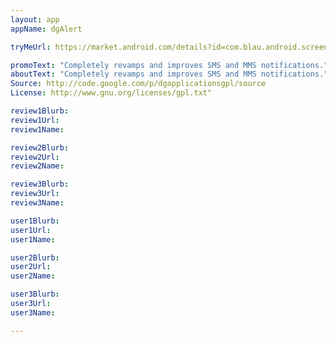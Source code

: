 ```yaml
---
layout: app
appName: dgAlert

tryMeUrl: https://market.android.com/details?id=com.blau.android.screenon

promoText: "Completely revamps and improves SMS and MMS notifications."
aboutText: "Completely revamps and improves SMS and MMS notifications."
Source: http://code.google.com/p/dgapplicationsgpl/source
License: http://www.gnu.org/licenses/gpl.txt"

review1Blurb: 
review1Url: 
review1Name: 

review2Blurb: 
review2Url: 
review2Name: 

review3Blurb: 
review3Url: 
review3Name: 

user1Blurb: 
user1Url: 
user1Name: 

user2Blurb: 
user2Url: 
user2Name: 

user3Blurb: 
user3Url: 
user3Name: 

---
```

